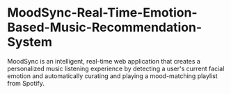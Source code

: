 # MoodSync-Real-Time-Emotion-Based-Music-Recommendation-System
MoodSync is an intelligent, real-time web application that creates a personalized music listening experience by detecting a user's current facial emotion and automatically curating and playing a mood-matching playlist from Spotify. 

